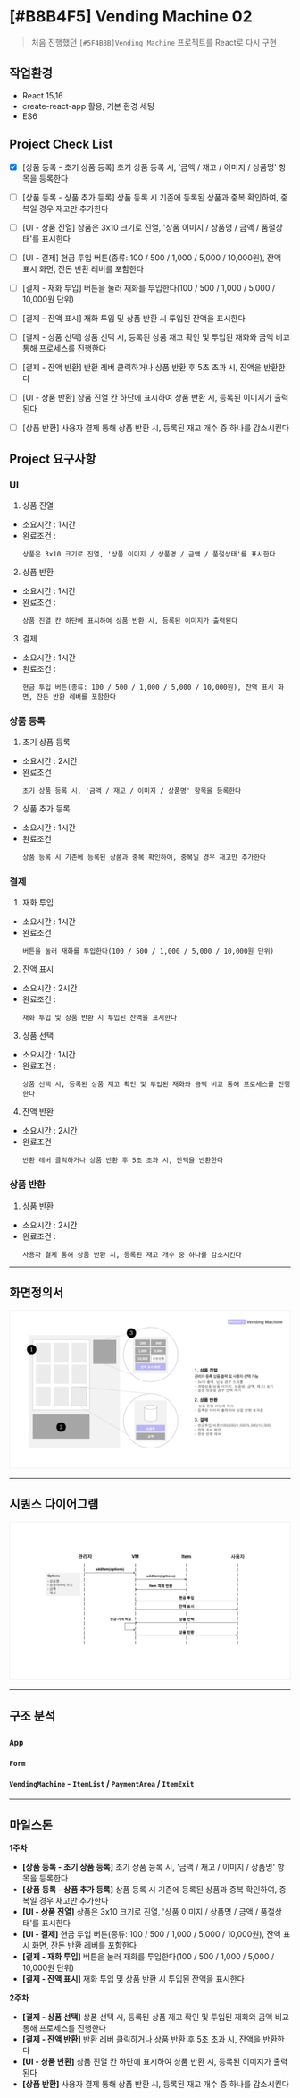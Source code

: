 # [#B8B4F5] Vending Machine 02
> 처음 진행했던 `[#5F4B8B]Vending Machine` 프로젝트를 React로 다시 구현

## 작업환경 
- React 15,16
- create-react-app 활용, 기본 환경 세팅
- ES6

## Project Check List 

- [x] [상품 등록 - 초기 상품 등록] 초기 상품 등록 시, '금액 / 재고 / 이미지 / 상품명' 항목을 등록한다  
- [ ] [상품 등록 - 상품 추가 등록] 상품 등록 시 기존에 등록된 상품과 중복 확인하여, 중복일 경우 재고만 추가한다  
- [ ] [UI - 상품 진열] 상품은 3x10 크기로 진열, '상품 이미지 / 상품명 / 금액 / 품절상태'를 표시한다  
- [ ] [UI - 결제] 현금 투입 버튼(종류: 100 / 500 / 1,000 / 5,000 / 10,000원), 잔액 표시 화면, 잔돈 반환 레버를 포함한다  
- [ ] [결제 - 재화 투입] 버튼을 눌러 재화를 투입한다(100 / 500 / 1,000 / 5,000 / 10,000원 단위)  
- [ ] [결제 - 잔액 표시] 재화 투입 및 상품 반환 시 투입된 잔액을 표시한다  
- [ ] [결제 - 상품 선택] 상품 선택 시, 등록된 상품 재고 확인 및 투입된 재화와 금액 비교 통해 프로세스를 진행한다  
- [ ] [결제 - 잔액 반환] 반환 레버 클릭하거나 상품 반환 후 5초 초과 시, 잔액을 반환한다  
- [ ] [UI - 상품 반환] 상품 진열 칸 하단에 표시하여 상품 반환 시, 등록된 이미지가 출력된다  
- [ ] [상품 반환] 사용자 결제 통해 상품 반환 시, 등록된 재고 개수 중 하나를 감소시킨다  


## Project 요구사항

### UI
1. 상품 진열
  - 소요시간 : 1시간
  - 완료조건 : 
    ```
    상품은 3x10 크기로 진열, '상품 이미지 / 상품명 / 금액 / 품절상태'를 표시한다
    ```

2. 상품 반환
  - 소요시간 : 1시간
  - 완료조건 :
    ```
    상품 진열 칸 하단에 표시하여 상품 반환 시, 등록된 이미지가 출력된다
    ```

3. 결제 
  - 소요시간 : 1시간
  - 완료조건 :
    ```
    현금 투입 버튼(종류: 100 / 500 / 1,000 / 5,000 / 10,000원), 잔액 표시 화면, 잔돈 반환 레버를 포함한다
    ```

### 상품 등록 
1. 초기 상품 등록 
  - 소요시간 : 2시간
  - 완료조건
    ```
    초기 상품 등록 시, '금액 / 재고 / 이미지 / 상품명' 항목을 등록한다
    ```
2. 상품 추가 등록
  - 소요시간 : 1시간
  - 완료조건 
    ```
    상품 등록 시 기존에 등록된 상품과 중복 확인하여, 중복일 경우 재고만 추가한다
    ```


### 결제
1. 재화 투입
  - 소요시간 : 1시간
  - 완료조건 
    ```
    버튼을 눌러 재화를 투입한다(100 / 500 / 1,000 / 5,000 / 10,000원 단위)
    ```

2. 잔액 표시
  - 소요시간 : 2시간
  - 완료조건 :
    ```
    재화 투입 및 상품 반환 시 투입된 잔액을 표시한다
    ```

3. 상품 선택
  - 소요시간 : 1시간
  - 완료조건 :
    ```
    상품 선택 시, 등록된 상품 재고 확인 및 투입된 재화와 금액 비교 통해 프로세스를 진행한다
    ```

4. 잔액 반환
  - 소요시간 : 2시간
  - 완료조건 
    ```
    반환 레버 클릭하거나 상품 반환 후 5초 초과 시, 잔액을 반환한다
    ```

### 상품 반환
1. 상품 반환
  - 소요시간 : 2시간
  - 완료조건 : 
    ```
    사용자 결제 통해 상품 반환 시, 등록된 재고 개수 중 하나를 감소시킨다
    ```
- - -

## 화면정의서

![자판기 화면정의서](./images/VM2-story_board.jpg)

- - -

##  시퀀스 다이어그램
![자판기 시퀀스다이어그램](./images/VM2-sequence_diagram.jpg)

- - -

## 구조 분석

### `App`

#### `Form`
#### `VendingMachine` - `ItemList` / `PaymentArea` / `ItemExit`
- - -
## 마일스톤
**1주차**
- **[상품 등록 - 초기 상품 등록]** 초기 상품 등록 시, '금액 / 재고 / 이미지 / 상품명' 항목을 등록한다
- **[상품 등록 - 상품 추가 등록]** 상품 등록 시 기존에 등록된 상품과 중복 확인하여, 중복일 경우 재고만 추가한다
- **[UI - 상품 진열]** 상품은 3x10 크기로 진열, '상품 이미지 / 상품명 / 금액 / 품절상태'를 표시한다
- **[UI - 결제]** 현금 투입 버튼(종류: 100 / 500 / 1,000 / 5,000 / 10,000원), 잔액 표시 화면, 잔돈 반환 레버를 포함한다
- **[결제 - 재화 투입]** 버튼을 눌러 재화를 투입한다(100 / 500 / 1,000 / 5,000 / 10,000원 단위)
- **[결제 - 잔액 표시]** 재화 투입 및 상품 반환 시 투입된 잔액을 표시한다

**2주차**
- **[결제 - 상품 선택]** 상품 선택 시, 등록된 상품 재고 확인 및 투입된 재화와 금액 비교 통해 프로세스를 진행한다
- **[결제 - 잔액 반환]** 반환 레버 클릭하거나 상품 반환 후 5초 초과 시, 잔액을 반환한다
- **[UI - 상품 반환]** 상품 진열 칸 하단에 표시하여 상품 반환 시, 등록된 이미지가 출력된다
- **[상품 반환]** 사용자 결제 통해 상품 반환 시, 등록된 재고 개수 중 하나를 감소시킨다
